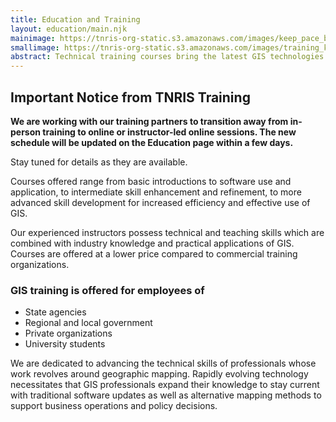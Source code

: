 ```yaml
---
title: Education and Training
layout: education/main.njk
mainimage: https://tnris-org-static.s3.amazonaws.com/images/keep_pace_banner.jpg
smallimage: https://tnris-org-static.s3.amazonaws.com/images/training_keep_pace_md.jpg
abstract: Technical training courses bring the latest GIS technologies and skills to a range of professional skill levels in the workplace.
---
```


<div class="alert alert-warning">
  <h2>Important Notice from TNRIS Training</h2>
  <p class="lead">
    <strong>
      We are working with our training partners to transition away from in-person training to online or instructor-led online sessions. The new schedule will be updated on the Education page within a few days.
    </strong>
  </p>
  <p class="lead">
    Stay tuned for details as they are available.
  </p>
</div>

Courses offered range from basic introductions to software use and application, to intermediate skill enhancement and refinement, to more advanced skill development for increased efficiency and effective use of GIS.

Our experienced instructors possess technical and teaching skills which are combined with industry knowledge and practical applications of GIS. Courses are offered at a lower price compared to commercial training organizations.

### GIS training is offered for employees of

-   State agencies
-   Regional and local government
-   Private organizations
-   University students

We are dedicated to advancing the technical skills of professionals whose work revolves around geographic mapping. Rapidly evolving technology necessitates that GIS professionals expand their knowledge to stay current with traditional software updates as well as alternative mapping methods to support business operations and policy decisions.
